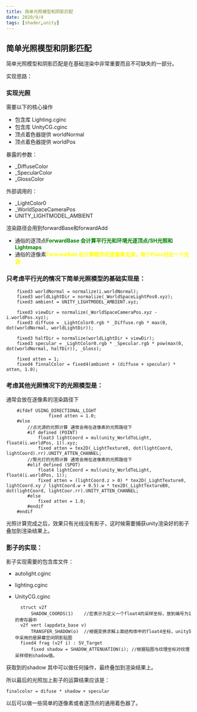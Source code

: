 ```yaml
---
title: 简单光照模型和阴影匹配
date: 2020/9/4
tags: [shader,unity]
---
```

<style type="text/css">
r {color:red; font-weight: 700;}
g {color:green;font-weight: 700;}
y {color:yellow;font-weight: 700;}
</style>

## 简单光照模型和阴影匹配

简单光照模型和阴影匹配是在基础渲染中非常重要而且不可缺失的一部分。

实现思路：

### 实现光照

需要以下的核心操作
- 包含库 Lighting.cginc
- 包含库 UnityCG.cginc
- 顶点着色器提供 worldNormal
- 顶点着色器提供 worldPos

暴露的参数：
- _DiffuseColor
- _SpecularColor
- _GlossColor
  
外部调用的：
- _LightColor0
- _WorldSpaceCameraPos
- UNITY_LIGHTMODEL_AMBIENT

渲染路径会用到forwardBase和forwardAdd
- 通俗的逐顶点<g>ForwardBase 会计算平行光和环境光逐顶点/SH光照和Lightmaps</g>
- 通俗的逐像素<y>ForwardAdd 会计算额外的逐像素光源，每个Pass对应一个光源</y>

### 只考虑平行光的情况下简单光照模型的基础实现是：

        fixed3 worldNormal = normalize(i.worldNormal);
		fixed3 worldLightDir = normalize(_WorldSpaceLightPos0.xyz);
		fixed3 ambient = UNITY_LIGHTMODEL_AMBIENT.xyz;

        fixed3 viewDir = normalize(_WorldSpaceCameraPos.xyz - i.worldPos.xyz);
        fixed3 diffuse = _LightColor0.rgb * _Diffuse.rgb * max(0, dot(worldNormal, worldLightDir));	

        fixed3 halfDir = normalize(worldLightDir + viewDir);
        fixed3 specular = _LightColor0.rgb * _Specular.rgb * pow(max(0, dot(worldNormal, halfDir)), _Gloss);

        fixed atten = 1;
        fixed4 finnalColor = fixed4(ambient + (diffuse + specular) * atten, 1.0);

### 考虑其他光照情况下的光照模型是：
通常会放在逐像素的渲染路径下

        #ifdef USING_DIRECTIONAL_LIGHT
					fixed atten = 1.0;
		#else
            //点光源的光照计算 通常会用在逐像素的光照路径下
			#if defined (POINT)
		        float3 lightCoord = mul(unity_WorldToLight, float4(i.worldPos, 1)).xyz;
		        fixed atten = tex2D(_LightTexture0, dot(lightCoord, lightCoord).rr).UNITY_ATTEN_CHANNEL;
            //聚光灯的光照计算 通常会用在逐像素的光照路径下
		    #elif defined (SPOT)
		        float4 lightCoord = mul(unity_WorldToLight, float4(i.worldPos, 1));
		        fixed atten = (lightCoord.z > 0) * tex2D(_LightTexture0, lightCoord.xy / lightCoord.w + 0.5).w * tex2D(_LightTextureB0, dot(lightCoord, lightCoor.rr).UNITY_ATTEN_CHANNEL;
		    #else
		        fixed atten = 1.0;
		    #endif
		#endif

光照计算完成之后，效果只有光线没有影子，这时候需要捕获unity渲染好的影子叠加到渲染结果上。

### 影子的实现：
影子实现需要的包含库文件：
- autolight.cginc
- lighting.cginc
- UnityCG.cginc

        struct v2f
            SHADOW_COORDS(1)    //宏表示为定义一个float4的采样坐标，放到编号为1的寄存器中
        v2f vert (appdata_base v)           
            TRANSFER_SHADOW(o)  //根据变换求解上面结构体中的float4坐标，unity5中采用的是屏幕空间阴影贴图
        fixed4 frag (v2f i) : SV_Target
            fixed shadow = SHADOW_ATTENUATION(i); //根据贴图与纹理坐标对纹理采样得到shadow值。
            
获取到的shadow 其中可以做任何操作，最终叠加到渲染结果上。

所以最后的光照加上影子的运算结果应该是：

    finalcolor = difuse * shadow + specular
        
以后可以做一些简单的逐像素或者逐顶点的通用着色器了。